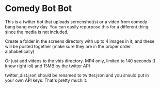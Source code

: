 # Comedy Bot Bot

This is a twitter bot that uploads screenshot(s) or a video from comedy bang bang every day. You can easily repurpose this for 
a different thing since the media is not included.

Create a folder in the screens directory with up to 4 images in it, and these will be posted together (make sure they are in the 
proper order alphabetically)

Or just add videos to the vids directory. MP4 only, limited to 140 seconds (I know right lol) and 15MB by the twitter API

twitter_dist.json should be renamed to twitter.json and you should put in your own API keys. That's pretty much it.
